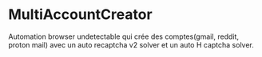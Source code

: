 # MultiAccountCreator
Automation browser undetectable qui crée des comptes(gmail, reddit, proton mail) avec un auto recaptcha v2 solver et un auto H captcha solver.
